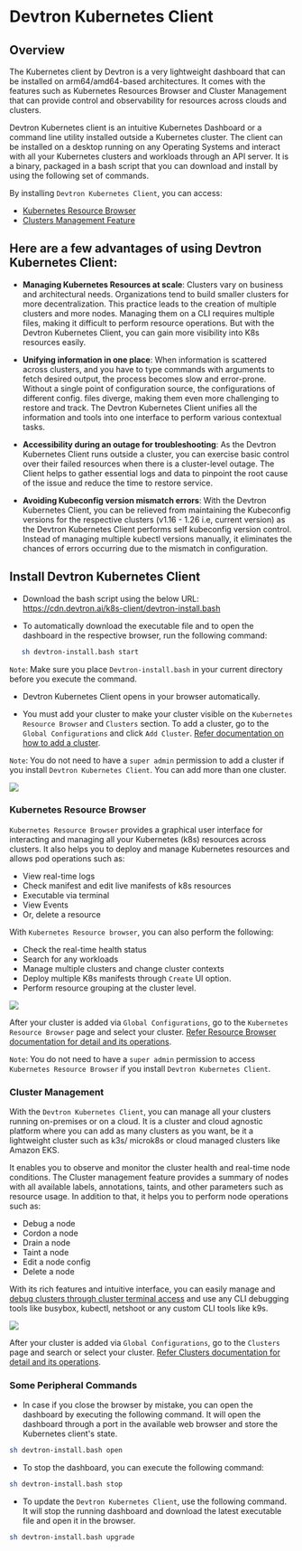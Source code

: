 # Devtron Kubernetes Client

## Overview

The Kubernetes client by Devtron is a very lightweight dashboard that can be installed on arm64/amd64-based architectures. It comes with the features such as Kubernetes Resources Browser and Cluster Management that can provide control and observability for resources across clouds and clusters.

Devtron Kubernetes client is an intuitive Kubernetes Dashboard or a command line utility installed outside a Kubernetes cluster. The client can be installed on a desktop running on any Operating Systems and interact with all your Kubernetes clusters and workloads through an API server. It is a binary, packaged in a bash script that you can download and install by using the following set of commands.

By installing `Devtron Kubernetes Client`, you can access:

* [Kubernetes Resource Browser](#kubernetes-resource-browser)
* [Clusters Management Feature](#cluster-management)


## Here are a few advantages of using Devtron Kubernetes Client:

* **Managing Kubernetes Resources at scale**: Clusters vary on business and architectural needs. Organizations tend to build smaller clusters for more decentralization. This practice leads to the creation of multiple clusters and more nodes. Managing them on a CLI requires multiple files, making it difficult to perform resource operations. But with the Devtron Kubernetes Client, you can gain more visibility into K8s resources easily.

* **Unifying information in one place**: When information is scattered across clusters, and you have to type commands with arguments to fetch desired output, the process becomes slow and error-prone. Without a single point of configuration source, the configurations of different config. files diverge, making them even more challenging to restore and track. The Devtron Kubernetes Client unifies all the information and tools into one interface to perform various contextual tasks.

* **Accessibility during an outage for troubleshooting**: As the Devtron Kubernetes Client runs outside a cluster, you can exercise basic control over their failed resources when there is a cluster-level outage. The Client helps to gather essential logs and data to pinpoint the root cause of the issue and reduce the time to restore service.

* **Avoiding Kubeconfig version mismatch errors**: With the Devtron Kubernetes Client, you can be relieved from maintaining the Kubeconfig versions for the respective clusters (v1.16 - 1.26 i.e, current version) as the Devtron Kubernetes Client performs self kubeconfig version control. Instead of managing multiple kubectl versions manually, it eliminates the chances of errors occurring due to the mismatch in configuration. 


## Install Devtron Kubernetes Client

* Download the bash script using the below URL:
https://cdn.devtron.ai/k8s-client/devtron-install.bash

* To automatically download the executable file and to open the dashboard in the respective browser, run the following command:

```bash
   sh devtron-install.bash start  
```
`Note`: Make sure you place `Devtron-install.bash` in your current directory before you execute the command.

* Devtron Kubernetes Client opens in your browser automatically.

* You must add your cluster to make your cluster visible on the `Kubernetes Resource Browser` and `Clusters` section. To add a cluster, go to the `Global Configurations` and click `Add Cluster`. [Refer documentation on how to add a cluster](../../user-guide/global-configurations/cluster-and-environments.md#add-cluster).

`Note`: You do not need to have a `super admin` permission to add a cluster if you install `Devtron Kubernetes Client`. You can add more than one cluster.

![](https://devtron-public-asset.s3.us-east-2.amazonaws.com/images/install-devtron/install+devtron+K8s+client/global-configs-clusters.jpg)


### Kubernetes Resource Browser

`Kubernetes Resource Browser` provides a graphical user interface for interacting and managing all your Kubernetes (k8s) resources across clusters. It also helps you to deploy and manage Kubernetes resources and allows pod operations such as:
* View real-time logs
* Check manifest and edit live manifests of k8s resources
* Executable via terminal
* View Events
* Or, delete a resource

With `Kubernetes Resource browser`, you can also perform the following:
* Check the real-time health status
* Search for any workloads
* Manage multiple clusters and change cluster contexts
* Deploy multiple K8s manifests through `Create` UI option.
* Perform resource grouping at the cluster level.

![](https://devtron-public-asset.s3.us-east-2.amazonaws.com/images/install-devtron/install+devtron+K8s+client/k8s-resource-browser.jpg)

After your cluster is added via `Global Configurations`, go to the `Kubernetes Resource Browser` page and select your cluster. [Refer Resource Browser documentation for detail and its operations](../../user-guide/resource-browser.md).

`Note`: You do not need to have a `super admin` permission to access `Kubernetes Resource Browser` if you install `Devtron Kubernetes Client`.


### Cluster Management

With the `Devtron Kubernetes Client`, you can manage all your clusters running on-premises or on a cloud. It is a cluster and cloud agnostic platform where you can add as many clusters as you want, be it a lightweight cluster such as k3s/ microk8s or cloud managed clusters like Amazon EKS. 

It enables you to observe and monitor the cluster health and real-time node conditions. The Cluster management feature provides a summary of nodes with all available labels, annotations, taints, and other parameters such as resource usage. In addition to that, it helps you to perform node operations such as:

* Debug a node
* Cordon a node
* Drain a node
* Taint a node
* Edit a node config
* Delete a node

With its rich features and intuitive interface, you can easily manage and [debug clusters through cluster terminal access](../../user-guide/resource-browser.md#cluster-terminal) and use any CLI debugging tools like busybox, kubectl, netshoot or any custom CLI tools like k9s.

![](https://devtron-public-asset.s3.us-east-2.amazonaws.com/images/install-devtron/install+devtron+K8s+client/cluster-terminal.jpg)


After your cluster is added via `Global Configurations`, go to the `Clusters` page and search or select your cluster. [Refer Clusters documentation for detail and its operations](../../user-guide/global-configurations/cluster-and-environments.md).


### Some Peripheral Commands

* In case if you close the browser by mistake, you can open the dashboard by executing the following command. It will open the dashboard through a port in the available web browser and store the Kubernetes client's state.

```bash
sh devtron-install.bash open 
```

* To stop the dashboard, you can execute the following command:

```bash
sh devtron-install.bash stop
``` 

* To update the `Devtron Kubernetes Client`, use the following command. It will stop the running dashboard and download the latest executable file and open it in the browser.

```bash
sh devtron-install.bash upgrade
```



